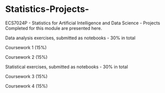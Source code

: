 # Statistics-Projects-
ECS7024P - Statistics for Artificial Intelligence and Data Science - Projects Completed for this module are presented here.

Data analysis exercises, submitted as notebooks - 30% in total

Coursework 1 (15%) 


Coursework 2 (15%) 

Statistical exercises, submitted as notebooks - 30% in total

Coursework 3 (15%) 


Coursework 4 (15%)
